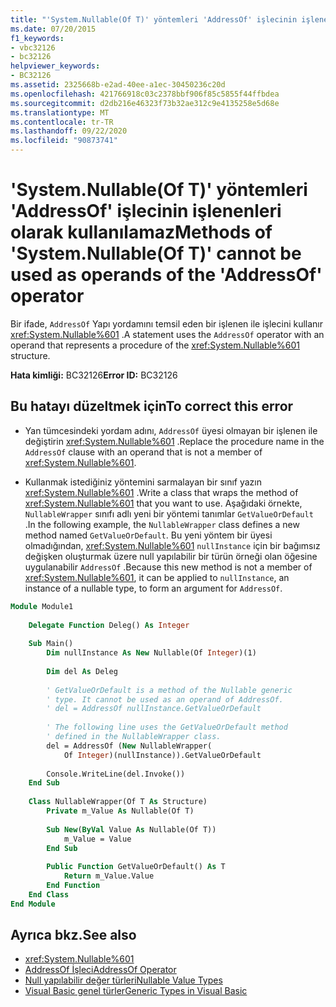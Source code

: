 ```yaml
---
title: "'System.Nullable(Of T)' yöntemleri 'AddressOf' işlecinin işlenenleri olarak kullanılamaz"
ms.date: 07/20/2015
f1_keywords:
- vbc32126
- bc32126
helpviewer_keywords:
- BC32126
ms.assetid: 2325668b-e2ad-40ee-a1ec-30450236c20d
ms.openlocfilehash: 421766918c03c2378bbf906f85c5855f44ffbdea
ms.sourcegitcommit: d2db216e46323f73b32ae312c9e4135258e5d68e
ms.translationtype: MT
ms.contentlocale: tr-TR
ms.lasthandoff: 09/22/2020
ms.locfileid: "90873741"
---
```

# <a name="methods-of-systemnullableof-t-cannot-be-used-as-operands-of-the-addressof-operator"></a><span data-ttu-id="c04e3-102">'System.Nullable(Of T)' yöntemleri 'AddressOf' işlecinin işlenenleri olarak kullanılamaz</span><span class="sxs-lookup"><span data-stu-id="c04e3-102">Methods of 'System.Nullable(Of T)' cannot be used as operands of the 'AddressOf' operator</span></span>

<span data-ttu-id="c04e3-103">Bir ifade, `AddressOf` Yapı yordamını temsil eden bir işlenen ile işlecini kullanır <xref:System.Nullable%601> .</span><span class="sxs-lookup"><span data-stu-id="c04e3-103">A statement uses the `AddressOf` operator with an operand that represents a procedure of the <xref:System.Nullable%601> structure.</span></span>  
  
 <span data-ttu-id="c04e3-104">**Hata kimliği:** BC32126</span><span class="sxs-lookup"><span data-stu-id="c04e3-104">**Error ID:** BC32126</span></span>  
  
## <a name="to-correct-this-error"></a><span data-ttu-id="c04e3-105">Bu hatayı düzeltmek için</span><span class="sxs-lookup"><span data-stu-id="c04e3-105">To correct this error</span></span>  
  
- <span data-ttu-id="c04e3-106">Yan tümcesindeki yordam adını, `AddressOf` üyesi olmayan bir işlenen ile değiştirin <xref:System.Nullable%601> .</span><span class="sxs-lookup"><span data-stu-id="c04e3-106">Replace the procedure name in the `AddressOf` clause with an operand that is not a member of <xref:System.Nullable%601>.</span></span>  
  
- <span data-ttu-id="c04e3-107">Kullanmak istediğiniz yöntemini sarmalayan bir sınıf yazın <xref:System.Nullable%601> .</span><span class="sxs-lookup"><span data-stu-id="c04e3-107">Write a class that wraps the method of <xref:System.Nullable%601> that you want to use.</span></span> <span data-ttu-id="c04e3-108">Aşağıdaki örnekte, `NullableWrapper` sınıfı adlı yeni bir yöntemi tanımlar `GetValueOrDefault` .</span><span class="sxs-lookup"><span data-stu-id="c04e3-108">In the following example, the `NullableWrapper` class defines a new method named `GetValueOrDefault`.</span></span> <span data-ttu-id="c04e3-109">Bu yeni yöntem bir üyesi olmadığından, <xref:System.Nullable%601> `nullInstance` için bir bağımsız değişken oluşturmak üzere null yapılabilir bir türün örneği olan öğesine uygulanabilir `AddressOf` .</span><span class="sxs-lookup"><span data-stu-id="c04e3-109">Because this new method is not a member of <xref:System.Nullable%601>, it can be applied to `nullInstance`, an instance of a nullable type, to form an argument for `AddressOf`.</span></span>  
  
```vb  
Module Module1  
  
    Delegate Function Deleg() As Integer  
  
    Sub Main()  
        Dim nullInstance As New Nullable(Of Integer)(1)  
  
        Dim del As Deleg  
  
        ' GetValueOrDefault is a method of the Nullable generic  
        ' type. It cannot be used as an operand of AddressOf.  
        ' del = AddressOf nullInstance.GetValueOrDefault  
  
        ' The following line uses the GetValueOrDefault method  
        ' defined in the NullableWrapper class.  
        del = AddressOf (New NullableWrapper(  
            Of Integer)(nullInstance)).GetValueOrDefault  
  
        Console.WriteLine(del.Invoke())  
    End Sub  
  
    Class NullableWrapper(Of T As Structure)  
        Private m_Value As Nullable(Of T)  
  
        Sub New(ByVal Value As Nullable(Of T))  
            m_Value = Value  
        End Sub  
  
        Public Function GetValueOrDefault() As T  
            Return m_Value.Value  
        End Function  
    End Class  
End Module  
```  
  
## <a name="see-also"></a><span data-ttu-id="c04e3-110">Ayrıca bkz.</span><span class="sxs-lookup"><span data-stu-id="c04e3-110">See also</span></span>

- <xref:System.Nullable%601>
- [<span data-ttu-id="c04e3-111">AddressOf İşleci</span><span class="sxs-lookup"><span data-stu-id="c04e3-111">AddressOf Operator</span></span>](../operators/addressof-operator.md)
- [<span data-ttu-id="c04e3-112">Null yapılabilir değer türleri</span><span class="sxs-lookup"><span data-stu-id="c04e3-112">Nullable Value Types</span></span>](../../programming-guide/language-features/data-types/nullable-value-types.md)
- [<span data-ttu-id="c04e3-113">Visual Basic genel türler</span><span class="sxs-lookup"><span data-stu-id="c04e3-113">Generic Types in Visual Basic</span></span>](../../programming-guide/language-features/data-types/generic-types.md)
